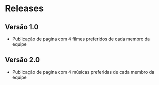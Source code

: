 # Releases

## Versão 1.0
* Publicação de pagina com 4 filmes preferidos de cada membro da equipe

## Versão 2.0

* Publicação de pagina com 4 músicas preferidas de cada membro da equipe
